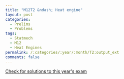 ```yaml
---
title: "M12T2 &ndash; Heat engine"
layout: post
categories:
  - Prelims
  - Problems
tags:
  - Statmech
  - M12
  - Heat Engines
permalink: /:categories/:year/:month/T2:output_ext
comments: false
---
```

<object data="2012M2T.pdf" type="application/pdf" width="100%" height="500"></object>
<div class="message"><a href='https://princetonprelim.com/prelim/29/'>Check for solutions to this year's exam</a></div>